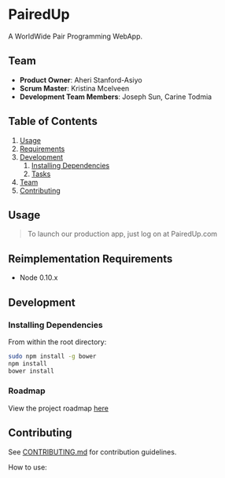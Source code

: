 # PairedUp

A WorldWide Pair Programming WebApp. 

## Team

  - __Product Owner__: Aheri Stanford-Asiyo
  - __Scrum Master__: Kristina Mcelveen
  - __Development Team Members__: Joseph Sun, Carine Todmia

## Table of Contents

1. [Usage](#Usage)
1. [Requirements](#requirements)
1. [Development](#development)
    1. [Installing Dependencies](#installing-dependencies)
    1. [Tasks](#tasks)
1. [Team](#team)
1. [Contributing](#contributing)

## Usage

> To launch our production app, just log on at PairedUp.com

## Reimplementation Requirements

- Node 0.10.x


## Development

### Installing Dependencies

From within the root directory:

```sh
sudo npm install -g bower
npm install
bower install
```

### Roadmap

View the project roadmap [here](https://waffle.io/MagCacti/PairedUp)


## Contributing

See [CONTRIBUTING.md](CONTRIBUTING.md) for contribution guidelines.


How to use: 


